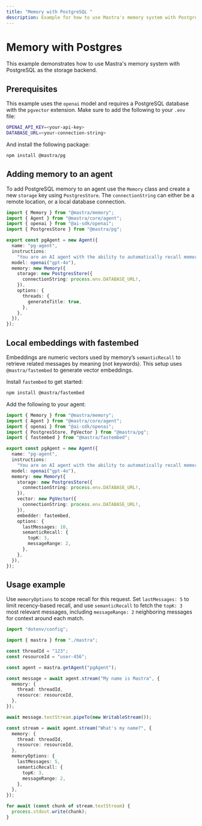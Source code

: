 ```yaml
---
title: "Memory with PostgreSQL "
description: Example for how to use Mastra's memory system with PostgreSQL storage and vector capabilities.
---
```


# Memory with Postgres

This example demonstrates how to use Mastra's memory system with PostgreSQL as the storage backend.

## Prerequisites

This example uses the `openai` model and requires a PostgreSQL database with the `pgvector` extension. Make sure to add the following to your `.env` file:

```bash filename=".env" copy
OPENAI_API_KEY=<your-api-key>
DATABASE_URL=<your-connection-string>
```

And install the following package:

```bash copy
npm install @mastra/pg
```

## Adding memory to an agent

To add PostgreSQL memory to an agent use the `Memory` class and create a new `storage` key using `PostgresStore`. The `connectionString` can either be a remote location, or a local database connection.

```typescript filename="src/mastra/agents/example-pg-agent.ts" showLineNumbers copy
import { Memory } from "@mastra/memory";
import { Agent } from "@mastra/core/agent";
import { openai } from "@ai-sdk/openai";
import { PostgresStore } from "@mastra/pg";

export const pgAgent = new Agent({
  name: "pg-agent",
  instructions:
    "You are an AI agent with the ability to automatically recall memories from previous interactions.",
  model: openai("gpt-4o"),
  memory: new Memory({
    storage: new PostgresStore({
      connectionString: process.env.DATABASE_URL!,
    }),
    options: {
      threads: {
        generateTitle: true,
      },
    },
  }),
});
```

## Local embeddings with fastembed

Embeddings are numeric vectors used by memory’s `semanticRecall` to retrieve related messages by meaning (not keywords). This setup uses `@mastra/fastembed` to generate vector embeddings.

Install `fastembed` to get started:

```bash copy
npm install @mastra/fastembed
```

Add the following to your agent:

```typescript filename="src/mastra/agents/example-pg-agent.ts" showLineNumbers copy
import { Memory } from "@mastra/memory";
import { Agent } from "@mastra/core/agent";
import { openai } from "@ai-sdk/openai";
import { PostgresStore, PgVector } from "@mastra/pg";
import { fastembed } from "@mastra/fastembed";

export const pgAgent = new Agent({
  name: "pg-agent",
  instructions:
    "You are an AI agent with the ability to automatically recall memories from previous interactions.",
  model: openai("gpt-4o"),
  memory: new Memory({
    storage: new PostgresStore({
      connectionString: process.env.DATABASE_URL!,
    }),
    vector: new PgVector({
      connectionString: process.env.DATABASE_URL!,
    }),
    embedder: fastembed,
    options: {
      lastMessages: 10,
      semanticRecall: {
        topK: 3,
        messageRange: 2,
      },
    },
  }),
});
```

## Usage example

Use `memoryOptions` to scope recall for this request. Set `lastMessages: 5` to limit recency-based recall, and use `semanticRecall` to fetch the `topK: 3` most relevant messages, including `messageRange: 2` neighboring messages for context around each match.

```typescript filename="src/test-pg-agent.ts" showLineNumbers copy
import "dotenv/config";

import { mastra } from "./mastra";

const threadId = "123";
const resourceId = "user-456";

const agent = mastra.getAgent("pgAgent");

const message = await agent.stream("My name is Mastra", {
  memory: {
    thread: threadId,
    resource: resourceId,
  },
});

await message.textStream.pipeTo(new WritableStream());

const stream = await agent.stream("What's my name?", {
  memory: {
    thread: threadId,
    resource: resourceId,
  },
  memoryOptions: {
    lastMessages: 5,
    semanticRecall: {
      topK: 3,
      messageRange: 2,
    },
  },
});

for await (const chunk of stream.textStream) {
  process.stdout.write(chunk);
}
```
